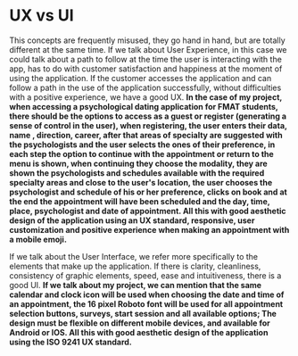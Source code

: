 # UX vs UI


This concepts are frequently misused, they go hand in hand, but are totally different at the same time. If we talk about User Experience, in this case we could talk about a path to follow at the time the user is interacting with the app, has to do with customer satisfaction and happiness at the moment of using the application. If the customer accesses the application and can follow a path in the use of the application successfully, without difficulties with a positive experience, we have a good UX.
**In the case of my project, when accessing a psychological dating application for FMAT students, there should be the options to access as a guest or register (generating a sense of control in the user), when registering, the user enters their data, name , direction, career, after that areas of specialty are suggested with the psychologists and the user selects the ones of their preference, in each step the option to continue with the appointment or return to the menu is shown, when continuing they choose the modality, they are shown the psychologists and schedules available with the required specialty areas and close to the user's location, the user chooses the psychologist and schedule of his or her preference, clicks on book and at the end the appointment will have been scheduled and the day, time, place, psychologist and date of appointment. All this with good aesthetic design of the application using an UX standard, responsive, user customization and positive experience when making an appointment with a mobile emoji.**

If we talk about the User Interface, we refer more specifically to the elements that make up the application. If there is clarity, cleanliness, consistency of graphic elements, speed, ease and intuitiveness, there is a good UI.
**If we talk about my project, we can mention that the same calendar and clock icon will be used when choosing the date and time of an appointment, the 16 pixel Roboto font will be used for all appointment selection buttons, surveys, start session and all available options; The design must be flexible on different mobile devices, and available for Android or IOS. All this with good aesthetic design of the application using the ISO 9241  UX standard.**